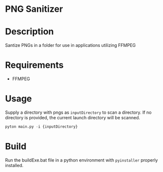 # PNG Sanitizer

# Description
Santize PNGs in a folder for use in applications utilizing FFMPEG

# Requirements
- FFMPEG

# Usage
Supply a directory with pngs as ```inputDirectory``` to scan a directory. If no directory is provided, the current launch directory will be scanned.
```python
pyton main.py -i {inputDirectory}
```

# Build
Run the buildExe.bat file in a python environment with ```pyinstaller``` properly installed.